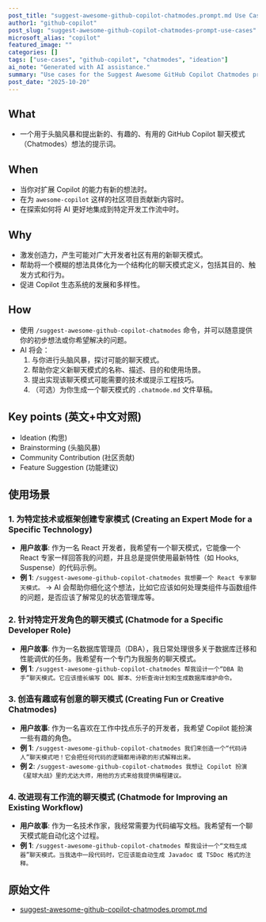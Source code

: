 ```yaml
---
post_title: "suggest-awesome-github-copilot-chatmodes.prompt.md Use Cases"
author1: "github-copilot"
post_slug: "suggest-awesome-github-copilot-chatmodes-prompt-use-cases"
microsoft_alias: "copilot"
featured_image: ""
categories: []
tags: ["use-cases", "github-copilot", "chatmodes", "ideation"]
ai_note: "Generated with AI assistance."
summary: "Use cases for the Suggest Awesome GitHub Copilot Chatmodes prompt."
post_date: "2025-10-20"
---
```


<!-- markdownlint-disable MD041 -->

## What

- 一个用于头脑风暴和提出新的、有趣的、有用的 GitHub Copilot 聊天模式（Chatmodes）想法的提示词。

## When

- 当你对扩展 Copilot 的能力有新的想法时。
- 在为 `awesome-copilot` 这样的社区项目贡献新内容时。
- 在探索如何将 AI 更好地集成到特定开发工作流中时。

## Why

- 激发创造力，产生可能对广大开发者社区有用的新聊天模式。
- 帮助将一个模糊的想法具体化为一个结构化的聊天模式定义，包括其目的、触发方式和行为。
- 促进 Copilot 生态系统的发展和多样性。

## How

- 使用 `/suggest-awesome-github-copilot-chatmodes` 命令，并可以随意提供你的初步想法或你希望解决的问题。
- AI 将会：
    1. 与你进行头脑风暴，探讨可能的聊天模式。
    2. 帮助你定义新聊天模式的名称、描述、目的和使用场景。
    3. 提出实现该聊天模式可能需要的技术或提示工程技巧。
    4. （可选）为你生成一个聊天模式的 `.chatmode.md` 文件草稿。

## Key points (英文+中文对照)

- Ideation (构思)
- Brainstorming (头脑风暴)
- Community Contribution (社区贡献)
- Feature Suggestion (功能建议)

## 使用场景

### 1. 为特定技术或框架创建专家模式 (Creating an Expert Mode for a Specific Technology)

- **用户故事**: 作为一名 React 开发者，我希望有一个聊天模式，它能像一个 React 专家一样回答我的问题，并且总是提供使用最新特性（如 Hooks, Suspense）的代码示例。
- **例 1**: `/suggest-awesome-github-copilot-chatmodes 我想要一个 React 专家聊天模式。` -> AI 会帮助你细化这个想法，比如它应该如何处理类组件与函数组件的问题，是否应该了解常见的状态管理库等。

### 2. 针对特定开发角色的聊天模式 (Chatmode for a Specific Developer Role)

- **用户故事**: 作为一名数据库管理员（DBA），我日常处理很多关于数据库迁移和性能调优的任务。我希望有一个专门为我服务的聊天模式。
- **例 1**: `/suggest-awesome-github-copilot-chatmodes 帮我设计一个“DBA 助手”聊天模式。它应该擅长编写 DDL 脚本、分析查询计划和生成数据库维护命令。`

### 3. 创造有趣或有创意的聊天模式 (Creating Fun or Creative Chatmodes)

- **用户故事**: 作为一名喜欢在工作中找点乐子的开发者，我希望 Copilot 能扮演一些有趣的角色。
- **例 1**: `/suggest-awesome-github-copilot-chatmodes 我们来创造一个“代码诗人”聊天模式吧！它会把任何代码的逻辑都用诗歌的形式解释出来。`
- **例 2**: `/suggest-awesome-github-copilot-chatmodes 我想让 Copilot 扮演《星球大战》里的尤达大师，用他的方式来给我提供编程建议。`

### 4. 改进现有工作流的聊天模式 (Chatmode for Improving an Existing Workflow)

- **用户故事**: 作为一名技术作家，我经常需要为代码编写文档。我希望有一个聊天模式能自动化这个过程。
- **例 1**: `/suggest-awesome-github-copilot-chatmodes 帮我设计一个“文档生成器”聊天模式。当我选中一段代码时，它应该能自动生成 Javadoc 或 TSDoc 格式的注释。`

## 原始文件

- [suggest-awesome-github-copilot-chatmodes.prompt.md](../../prompts/suggest-awesome-github-copilot-chatmodes.prompt.md)
